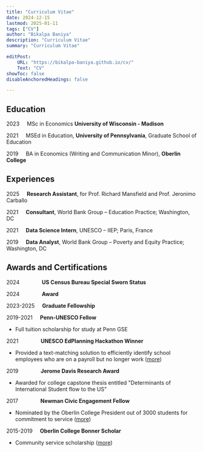 ```yaml
---
title: "Curriculum Vitae"
date: 2024-12-15
lastmod: 2025-01-11
tags: ["CV"]
author: "Bikalpa Baniya"
description: "Curriculum Vitae" 
summary: "Curriculum Vitae" 

editPost:
    URL: "https://bikalpa-baniya.github.io/cv/"
    Text: "CV"
showToc: false
disableAnchoredHeadings: false

---
```

## Education

2023  &nbsp;&nbsp;&nbsp;  MSc in Economics  **University of Wisconsin - Madison**

2021  &nbsp;&nbsp;&nbsp;  MSEd in Education, **University of Pennsylvania**, Graduate School of Education

2019  &nbsp;&nbsp;&nbsp;  BA in Economics (Writing and Communication Minor), **Oberlin College**



## Experiences

2025 &nbsp;&nbsp;&nbsp;   **Research Assistant**, for Prof. Richard Mansfield and Prof. Jeronimo Carballo

2021 &nbsp;&nbsp;&nbsp;   **Consultant**, World Bank Group – Education Practice; Washington, DC

2021 &nbsp;&nbsp;&nbsp;   **Data Science Intern**, UNESCO – IIEP; Paris, France

2019 &nbsp;&nbsp;&nbsp;   **Data Analyst**, World Bank Group – Poverty and Equity Practice; Washington, DC




## Awards and Certifications

2024 &nbsp;&nbsp;&nbsp;&nbsp;&nbsp;&nbsp;&nbsp;&nbsp;&nbsp;&nbsp;&nbsp;&nbsp;&nbsp; **US Census Bureau Special Sworn Status**

2024 &nbsp;&nbsp;&nbsp;&nbsp;&nbsp;&nbsp;&nbsp;&nbsp;&nbsp;&nbsp;&nbsp;&nbsp;&nbsp; **Award**

2023-2025 &nbsp;&nbsp;&nbsp; **Graduate Fellowship**

2019-2021 &nbsp;&nbsp;&nbsp; **Penn-UNESCO Fellow**

- Full tuition scholarship for study at Penn GSE

2021 &nbsp;&nbsp;&nbsp;&nbsp;&nbsp;&nbsp;&nbsp;&nbsp;&nbsp;&nbsp;&nbsp;&nbsp;&nbsp; **UNESCO EdPlanning Hackathon Winner** 

- Provided a text-matching solution to efficiently identify school employees who are on a payroll but no longer work ([more](https://www.iiep.unesco.org/en/making-new-tools-part-plan-meet-winners-hacking-edplanning-13615))

2019 &nbsp;&nbsp;&nbsp;&nbsp;&nbsp;&nbsp;&nbsp;&nbsp;&nbsp;&nbsp;&nbsp;&nbsp;&nbsp; **Jerome Davis Research Award** 

- Awarded for college capstone thesis entitled "Determinants of International Student flow to the US”

2017 &nbsp;&nbsp;&nbsp;&nbsp;&nbsp;&nbsp;&nbsp;&nbsp;&nbsp;&nbsp;&nbsp;&nbsp;&nbsp; **Newman Civic Engagement Fellow**

- Nominated by the Oberlin College President out of 3000 students for commitment to service ([more](https://compact.org/current-programs/newman-civic-fellowship/newman-civic-fellows/bikalpa))

2015-2019 &nbsp;&nbsp;&nbsp; **Oberlin College Bonner Scholar**

- Community service scholarship ([more](https://www.oberlin.edu/bcsl/programs/bonner-scholars))





